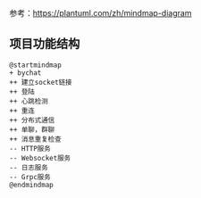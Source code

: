 参考：https://plantuml.com/zh/mindmap-diagram

## 项目功能结构
```puml
@startmindmap
+ bychat
++ 建立socket链接
++ 登陆
++ 心跳检测
++ 重连
++ 分布式通信
++ 单聊，群聊
++ 消息重复检查
-- HTTP服务
-- Websocket服务
-- 日志服务
-- Grpc服务
@endmindmap
```
